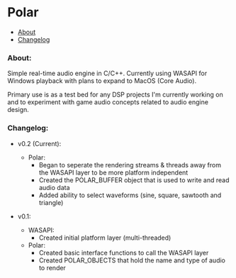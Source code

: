 # Polar

- [About](#about)
- [Changelog](#changelog)

### About: <a name="about"></a>

Simple real-time audio engine in C/C++. Currently using WASAPI for Windows playback with plans to expand to MacOS (Core Audio).

Primary use is as a test bed for any DSP projects I'm currently working on and to experiment with game audio concepts related to audio engine design.

### Changelog: <a name="changelog"></a>

- v0.2 (Current):
    - Polar:
        - Began to seperate the rendering streams & threads away from the WASAPI layer to be more platform independent
        - Created the POLAR_BUFFER object that is used to write and read audio data
        - Added ability to select waveforms (sine, square, sawtooth and triangle)
    
- v0.1:
    - WASAPI:
        - Created initial platform layer (multi-threaded)
    - Polar:
        - Created basic interface functions to call the WASAPI layer
        - Created POLAR_OBJECTS that hold the name and type of audio to render